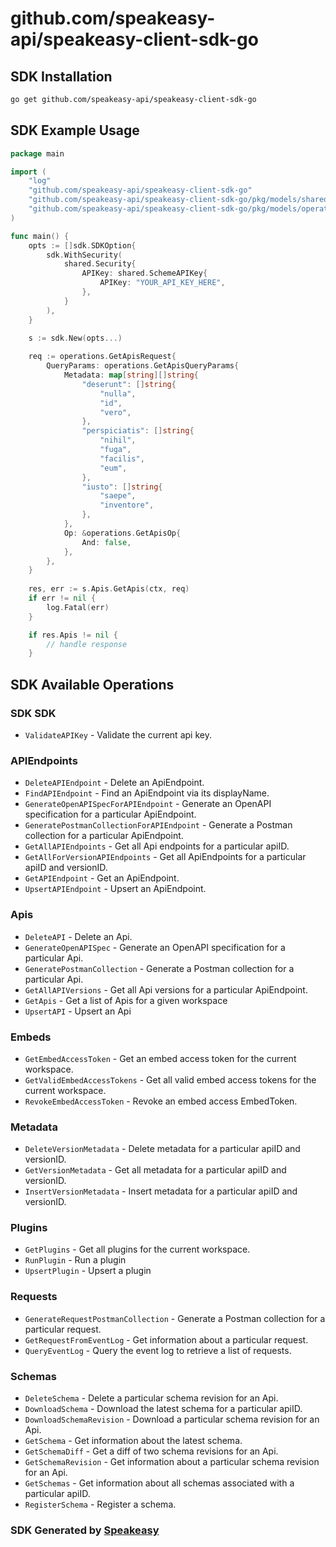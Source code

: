 # github.com/speakeasy-api/speakeasy-client-sdk-go

<!-- Start SDK Installation -->
## SDK Installation

```bash
go get github.com/speakeasy-api/speakeasy-client-sdk-go
```
<!-- End SDK Installation -->

## SDK Example Usage
<!-- Start SDK Example Usage -->
```go
package main

import (
    "log"
    "github.com/speakeasy-api/speakeasy-client-sdk-go"
    "github.com/speakeasy-api/speakeasy-client-sdk-go/pkg/models/shared"
    "github.com/speakeasy-api/speakeasy-client-sdk-go/pkg/models/operations"
)

func main() {
    opts := []sdk.SDKOption{
        sdk.WithSecurity(
            shared.Security{
                APIKey: shared.SchemeAPIKey{
                    APIKey: "YOUR_API_KEY_HERE",
                },
            }
        ),
    }

    s := sdk.New(opts...)
    
    req := operations.GetApisRequest{
        QueryParams: operations.GetApisQueryParams{
            Metadata: map[string][]string{
                "deserunt": []string{
                    "nulla",
                    "id",
                    "vero",
                },
                "perspiciatis": []string{
                    "nihil",
                    "fuga",
                    "facilis",
                    "eum",
                },
                "iusto": []string{
                    "saepe",
                    "inventore",
                },
            },
            Op: &operations.GetApisOp{
                And: false,
            },
        },
    }
    
    res, err := s.Apis.GetApis(ctx, req)
    if err != nil {
        log.Fatal(err)
    }

    if res.Apis != nil {
        // handle response
    }
```
<!-- End SDK Example Usage -->

<!-- Start SDK Available Operations -->
## SDK Available Operations

### SDK SDK

* `ValidateAPIKey` - Validate the current api key.

### APIEndpoints

* `DeleteAPIEndpoint` - Delete an ApiEndpoint.
* `FindAPIEndpoint` - Find an ApiEndpoint via its displayName.
* `GenerateOpenAPISpecForAPIEndpoint` - Generate an OpenAPI specification for a particular ApiEndpoint.
* `GeneratePostmanCollectionForAPIEndpoint` - Generate a Postman collection for a particular ApiEndpoint.
* `GetAllAPIEndpoints` - Get all Api endpoints for a particular apiID.
* `GetAllForVersionAPIEndpoints` - Get all ApiEndpoints for a particular apiID and versionID.
* `GetAPIEndpoint` - Get an ApiEndpoint.
* `UpsertAPIEndpoint` - Upsert an ApiEndpoint.

### Apis

* `DeleteAPI` - Delete an Api.
* `GenerateOpenAPISpec` - Generate an OpenAPI specification for a particular Api.
* `GeneratePostmanCollection` - Generate a Postman collection for a particular Api.
* `GetAllAPIVersions` - Get all Api versions for a particular ApiEndpoint.
* `GetApis` - Get a list of Apis for a given workspace
* `UpsertAPI` - Upsert an Api

### Embeds

* `GetEmbedAccessToken` - Get an embed access token for the current workspace.
* `GetValidEmbedAccessTokens` - Get all valid embed access tokens for the current workspace.
* `RevokeEmbedAccessToken` - Revoke an embed access EmbedToken.

### Metadata

* `DeleteVersionMetadata` - Delete metadata for a particular apiID and versionID.
* `GetVersionMetadata` - Get all metadata for a particular apiID and versionID.
* `InsertVersionMetadata` - Insert metadata for a particular apiID and versionID.

### Plugins

* `GetPlugins` - Get all plugins for the current workspace.
* `RunPlugin` - Run a plugin
* `UpsertPlugin` - Upsert a plugin

### Requests

* `GenerateRequestPostmanCollection` - Generate a Postman collection for a particular request.
* `GetRequestFromEventLog` - Get information about a particular request.
* `QueryEventLog` - Query the event log to retrieve a list of requests.

### Schemas

* `DeleteSchema` - Delete a particular schema revision for an Api.
* `DownloadSchema` - Download the latest schema for a particular apiID.
* `DownloadSchemaRevision` - Download a particular schema revision for an Api.
* `GetSchema` - Get information about the latest schema.
* `GetSchemaDiff` - Get a diff of two schema revisions for an Api.
* `GetSchemaRevision` - Get information about a particular schema revision for an Api.
* `GetSchemas` - Get information about all schemas associated with a particular apiID.
* `RegisterSchema` - Register a schema.
<!-- End SDK Available Operations -->

### SDK Generated by [Speakeasy](https://docs.speakeasyapi.dev/docs/using-speakeasy/client-sdks)
